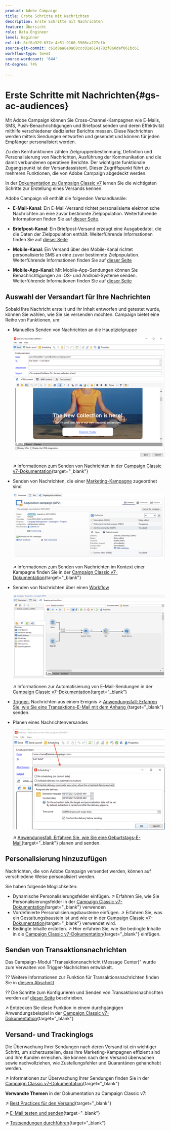 ```yaml
---
product: Adobe Campaign
title: Erste Schritte mit Nachrichten
description: Erste Schritte mit Nachrichten
feature: Übersicht
role: Data Engineer
level: Beginner
exl-id: 6cf8a929-637e-4e51-9160-5980ca727efb
source-git-commit: c61d8aa8e0a68ccc81a6141782f860daf061bc61
workflow-type: tm+mt
source-wordcount: '644'
ht-degree: 74%

---
```


# Erste Schritte mit Nachrichten{#gs-ac-audiences}

Mit Adobe Campaign können Sie Cross-Channel-Kampagnen wie E-Mails, SMS, Push-Benachrichtigungen und Briefpost senden und deren Effektivität mithilfe verschiedener dedizierter Berichte messen. Diese Nachrichten werden mittels Sendungen entworfen und gesendet und können für jeden Empfänger personalisiert werden.

Zu den Kernfunktionen zählen Zielgruppenbestimmung, Definition und Personalisierung von Nachrichten, Ausführung der Kommunikation und die damit verbundenen operativen Berichte. Der wichtigste funktionale Zugangspunkt ist der Versandassistent. Dieser Zugriffspunkt führt zu mehreren Funktionen, die von Adobe Campaign abgedeckt werden.

In der [Dokumentation zu Campaign Classic v7](https://experienceleague.adobe.com/docs/campaign-classic/using/sending-messages/key-steps-when-creating-a-delivery/steps-about-delivery-creation-steps.html?lang=de#sending-messages) lernen Sie die wichtigsten Schritte zur Erstellung eines Versands kennen.

Adobe Campaign v8 enthält die folgenden Versandkanäle:

* **E-Mail-Kanal**: Ein E-Mail-Versand richtet personalisierte elektronische Nachrichten an eine zuvor bestimmte Zielpopulation. Weiterführende Informationen finden Sie auf [dieser Seite](../send/email.md).

* **Briefpost-Kanal**: Ein Briefpost-Versand erzeugt eine Ausgabedatei, die die Daten der Zielpopulation enthält.  Weiterführende Informationen finden Sie auf [dieser Seite](../send/direct-mail.md)

* **Mobile-Kanal**: Ein Versand über den Mobile-Kanal richtet personalisierte SMS an eine zuvor bestimmte Zielpopulation.  Weiterführende Informationen finden Sie auf [dieser Seite](../send/sms.md)

* **Mobile-App-Kanal**: Mit Mobile-App-Sendungen können Sie Benachrichtigungen an iOS- und Android-Systeme senden.  Weiterführende Informationen finden Sie auf [dieser Seite](../send/push.md)

<!--
* **LINE channel**: LINE deliveries let you send messages on LINE, an instant messaging application available on all smartphones. Learn more in [this page](../send/line.md)
-->

## Auswahl der Versandart für Ihre Nachrichten

Sobald Ihre Nachricht erstellt und ihr Inhalt entworfen und getestet wurde, können Sie wählen, wie Sie sie versenden möchten. Campaign bietet eine Reihe von Funktionen, um:

* Manuelles Senden von Nachrichten an die Hauptzielgruppe

   ![](assets/send-email.png)

   ↗️ Informationen zum Senden von Nachrichten in der [Campaign Classic v7-Dokumentation](https://experienceleague.adobe.com/docs/campaign-classic/using/sending-messages/sending-emails/sending-an-email/sending-messages.html?lang=de#sending-messages){target=&quot;_blank&quot;}

* Senden von Nachrichten, die einer [Marketing-Kampagne](campaigns.md) zugeordnet sind

   ![](assets/deliveries-in-a-campaign.png)

   ↗️ Informationen zum Senden von Nachrichten im Kontext einer Kampagne finden Sie in der [Campaign Classic v7-Dokumentation](https://experienceleague.adobe.com/docs/campaign-classic/using/orchestrating-campaigns/orchestrate-campaigns/marketing-campaign-deliveries.html?lang=de){target=&quot;_blank&quot;}

* Senden von Nachrichten über einen [Workflow](../config/workflows.md)

   ![](assets/send-in-a-wf.png)

   ↗️ Informationen zur Automatisierung von E-Mail-Sendungen in der [Campaign Classic v7-Dokumentation](https://experienceleague.adobe.com/docs/campaign-classic/using/automating-with-workflows/action-activities/delivery.html?lang=de){target=&quot;_blank&quot;}

* [Trigger-](../send/transactional.md) Nachrichten aus einem Ereignis ↗️  [Anwendungsfall: Erfahren Sie, wie Sie eine Transaktions-E-Mail mit dem Anhang ](https://experienceleague.adobe.com/docs/campaign-classic/using/transactional-messaging/transactional-email-with-attachments.html?lang=de){target=&quot;_blank&quot;} senden.

* Planen eines Nachrichtenversandes

   ![](assets/schedule-send.png)

   ↗️ [Anwendungsfall: Erfahren Sie, wie Sie eine Geburtstags-E-Mail](https://experienceleague.adobe.com/docs/campaign-classic/using/automating-with-workflows/use-cases/deliveries/sending-a-birthday-email.html?lang=de){target=&quot;_blank&quot;} planen und senden.


## Personalisierung hinzuzufügen

Nachrichten, die von Adobe Campaign versendet werden, können auf verschiedene Weise personalisiert werden.

Sie haben folgende Möglichkeiten:

* Dynamische Personalisierungsfelder einfügen.
↗️ Erfahren Sie, wie Sie Personalisierungsfelder in der [Campaign Classic v7-Dokumentation](https://experienceleague.adobe.com/docs/campaign-classic/using/sending-messages/personalizing-deliveries/personalization-fields.html?lang=de){target=&quot;_blank&quot;} verwenden
* Vordefinierte Personalisierungsbausteine einfügen.
↗️ Erfahren Sie, was ein Gestaltungsbaustein ist und wie er in der [Campaign Classic v7-Dokumentation](https://experienceleague.adobe.com/docs/campaign-classic/using/sending-messages/personalizing-deliveries/personalization-blocks.html?lang=de){target=&quot;_blank&quot;} verwendet wird.
* Bedingte Inhalte erstellen.
↗️ Hier erfahren Sie, wie Sie bedingte Inhalte in die [Campaign Classic v7-Dokumentation](https://experienceleague.adobe.com/docs/campaign-classic/using/sending-messages/personalizing-deliveries/conditional-content.html?lang=de){target=&quot;_blank&quot;} einfügen.

## Senden von Transaktionsnachrichten

Das Campaign-Modul &quot;Transaktionsnachricht (Message Center)&quot; wurde zum Verwalten von Trigger-Nachrichten entwickelt.

?? Weitere Informationen zur Funktion für Transaktionsnachrichten finden Sie in [diesem Abschnitt](../dev/architecture.md#transac-msg-archi)

?? Die Schritte zum Konfigurieren und Senden von Transaktionsnachrichten werden auf [dieser Seite](../send/transactional.md) beschrieben.

↗️ Entdecken Sie diese Funktion in einem durchgängigen Anwendungsbeispiel in der [Campaign Classic v7-Dokumentation](https://experienceleague.adobe.com/docs/campaign-classic/using/transactional-messaging/transactional-email-with-attachments.html?lang=de){target=&quot;_blank&quot;}

## Versand- und Trackinglogs

Die Überwachung Ihrer Sendungen nach deren Versand ist ein wichtiger Schritt, um sicherzustellen, dass Ihre Marketing-Kampagnen effizient sind und Ihre Kunden erreichen. Sie können nach dem Versand überwachen sowie nachvollziehen, wie Zustellungsfehler und Quarantänen gehandhabt werden.

↗️ Informationen zur Überwachung Ihrer Sendungen finden Sie in der [Campaign Classic v7-Dokumentation](https://experienceleague.adobe.com/docs/campaign-classic/using/sending-messages/monitoring-deliveries/about-delivery-monitoring.html?lang=de#sending-messages){target=&quot;_blank&quot;}


**Verwandte Themen** in der Dokumentation zu Campaign Classic v7:

↗️  [Best Practices für den Versand](https://experienceleague.adobe.com/docs/campaign-classic/using/sending-messages/key-steps-when-creating-a-delivery/delivery-bestpractices/delivery-best-practices.html?lang=de){target=&quot;_blank&quot;}

↗️  [E-Mail testen und senden](https://experienceleague.adobe.com/docs/campaign-classic/using/sending-messages/sending-emails/sending-an-email/sending-messages.html){target=&quot;_blank&quot;}

↗️  [Testsendungen durchführen](https://experienceleague.adobe.com/docs/campaign-classic/using/sending-messages/key-steps-when-creating-a-delivery/steps-validating-the-delivery.html?lang=de){target=&quot;_blank&quot;}
